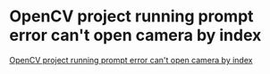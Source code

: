 # OpenCV project running prompt error can't open camera by index
[OpenCV project running prompt error can't open camera by index](https://aiwithcloud.com/2022/09/16/opencv_project_running_prompt_error_cant_open_camera_by_index/)